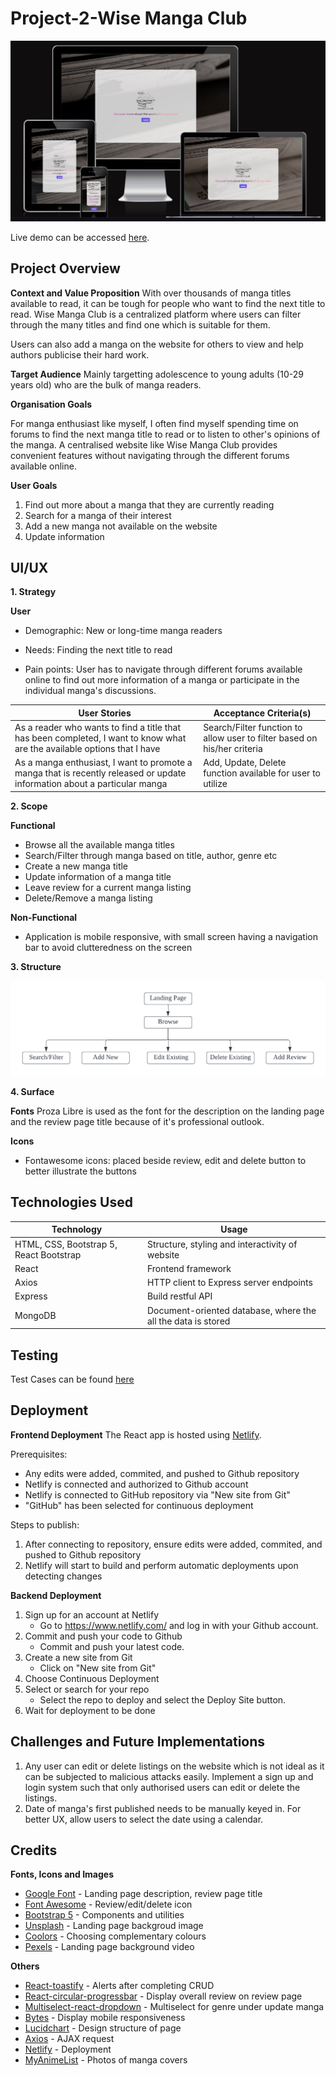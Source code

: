 # Project-2-Wise Manga Club

![Wise Manga Club layout across different devices](./project-02/readme/Responsiveness.JPG)

Live demo can be accessed [here](https://wisemangaclub.netlify.app/).

## Project Overview 

**Context and Value Proposition**
With over thousands of manga titles available to read, it can be tough for people who want to find the next title to read. Wise Manga Club is a centralized platform where users can filter through the many titles and find one which is suitable for them. 

Users can also add a manga on the website for others to view and help authors publicise their hard work. 

**Target Audience**
Mainly targetting adolescence to young adults (10-29 years old) who are the bulk of manga readers. 

**Organisation Goals** 

For manga enthusiast like myself, I often find myself spending time on forums to find the next manga title to read or to listen to other's opinions of the manga. A centralised website like Wise Manga Club provides convenient features without navigating through the different forums available online.        

**User Goals**
1. Find out more about a manga that they are currently reading 
2. Search for a manga of their interest 
3. Add a new manga not available on the website 
4. Update information 


## UI/UX 

**1. Strategy**

**User** 

- Demographic: New or long-time manga readers 

- Needs: Finding the next title to read 

- Pain points: User has to navigate through different forums available online to find out more information of a manga or participate in the individual manga's discussions. 

| User Stories | Acceptance Criteria(s) |
| ------------ | ---------------------- |
| As a reader who wants to find a title that has been completed, I want to know what are the available options that I have | Search/Filter function to allow user to filter based on his/her criteria | 
| As a manga enthusiast, I want to promote a manga that is recently released or update information about a particular manga | Add, Update, Delete function available for user to utilize |  

**2. Scope** 

**Functional**

- Browse all the available manga titles 
- Search/Filter through manga based on title, author, genre etc 
- Create a new manga title
- Update information of a manga title
- Leave review for a current manga listing
- Delete/Remove a manga listing 

**Non-Functional** 

- Application is mobile responsive, with small screen having a navigation bar to avoid clutteredness on the screen 

**3. Structure** 

![Structure](./project-02/readme/Structure.png) 

**4. Surface**

**Fonts** 
Proza Libre is used as the font for the description on the landing page and the review page title because of it's professional outlook. 

**Icons** 

- Fontawesome icons: placed beside review, edit and delete button to better illustrate the buttons 

## Technologies Used 

| Technology | Usage |
| -- | -- |
| HTML, CSS, Bootstrap 5, React Bootstrap | Structure, styling and interactivity of website |
| React | Frontend framework | 
| Axios | HTTP client to Express server endpoints | 
| Express | Build restful API | 
| MongoDB | Document-oriented database, where the all the data is stored |

## Testing 

Test Cases can be found [here](./project-02/readme/Test-Cases.pdf)

## Deployment 

**Frontend Deployment**
The React app is hosted using [Netlify](https://www.netlify.com/).

Prerequisites:
- Any edits were added, commited, and pushed to Github repository
- Netlify is connected and authorized to Github account
- Netlify is connected to GitHub repository via "New site from Git"
- "GitHub"  has been selected for continuous deployment

Steps to publish:
1. After connecting to repository, ensure edits were added, commited, and pushed to Github repository
2. Netlify will start to build and perform automatic deployments upon detecting changes

**Backend Deployment**

1. Sign up for an account at Netlify
    - Go to https://www.netlify.com/ and log in with your Github account. 
2. Commit and push your code to Github
    - Commit and push your latest code.
3. Create a new site from Git
    - Click on "New site from Git"
4. Choose Continuous Deployment
5. Select or search for your repo 
    - Select the repo to deploy and select the Deploy Site button.
6. Wait for deployment to be done

## Challenges and Future Implementations 

1. Any user can edit or delete listings on the website which is not ideal as it can be subjected to malicious attacks easily. Implement a sign up and login system such that only authorised users can edit or delete the listings.
2. Date of manga's first published needs to be manually keyed in. For better UX, allow users to select the date using a calendar.  

## Credits 

**Fonts, Icons and Images** 

- [Google Font](https://fonts.google.com/specimen/Proza+Libre) - Landing page description, review page title
- [Font Awesome](https://fontawesome.com/) - Review/edit/delete icon 
- [Bootstrap 5](https://getbootstrap.com/) - Components and utilities
- [Unsplash](https://unsplash.com/) - Landing page backgroud image  
- [Coolors](https://coolors.co/820263-d90368-eadeda-2e294e-ffd400) - Choosing complementary colours
- [Pexels](https://www.pexels.com/search/videos/videos/) - Landing page background video

**Others** 
- [React-toastify](https://github.com/fkhadra/react-toastify) - Alerts after completing CRUD
- [React-circular-progressbar](https://www.npmjs.com/package/react-circular-progressbar) - Display overall review on review page
- [Multiselect-react-dropdown](https://www.npmjs.com/package/multiselect-react-dropdown) - Multiselect for genre under update manga
- [Bytes](https://ui.dev/amiresponsive) - Display mobile responsiveness
- [Lucidchart](https://www.lucidchart.com/pages/) - Design structure of page 
- [Axios](https://cdnjs.com/libraries/axios) - AJAX request
- [Netlify](https://www.netlify.com/) - Deployment 
- [MyAnimeList](https://myanimelist.net/manga.php) - Photos of manga covers 
